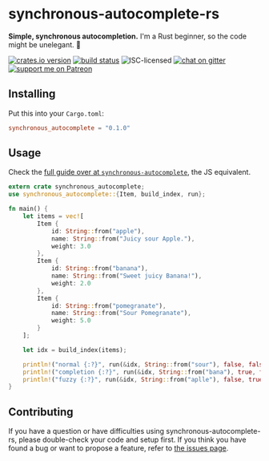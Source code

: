 # synchronous-autocomplete-rs

**Simple, synchronous autocompletion.** I'm a Rust beginner, so the code might be unelegant. 🙈

[![crates.io version](https://img.shields.io/crates/v/synchronous_autocomplete.svg)](https://crates.io/crates/synchronous_autocomplete)
[![build status](https://api.travis-ci.org/derhuerst/synchronous-autocomplete-rs.svg?branch=master)](https://travis-ci.org/derhuerst/synchronous-autocomplete-rs)
![ISC-licensed](https://img.shields.io/github/license/derhuerst/synchronous-autocomplete-rs.svg)
[![chat on gitter](https://badges.gitter.im/derhuerst.svg)](https://gitter.im/derhuerst)
[![support me on Patreon](https://img.shields.io/badge/support%20me-on%20patreon-fa7664.svg)](https://patreon.com/derhuerst)


## Installing

Put this into your `Cargo.toml`:

```toml
synchronous_autocomplete = "0.1.0"
```


## Usage

Check the [full guide over at `synchronous-autocomplete`](https://github.com/derhuerst/synchronous-autocomplete/blob/0b02a4ab52ccb5ce4ad50b274711f571bb65ae9d/readme.md#usage), the JS equivalent.

```rust
extern crate synchronous_autocomplete;
use synchronous_autocomplete::{Item, build_index, run};

fn main() {
	let items = vec![
		Item {
			id: String::from("apple"),
			name: String::from("Juicy sour Apple."),
			weight: 3.0
		},
		Item {
			id: String::from("banana"),
			name: String::from("Sweet juicy Banana!"),
			weight: 2.0
		},
		Item {
			id: String::from("pomegranate"),
			name: String::from("Sour Pomegranate"),
			weight: 5.0
		}
	];

	let idx = build_index(items);

	println!("normal {:?}", run(&idx, String::from("sour"), false, false));
	println!("completion {:?}", run(&idx, String::from("bana"), true, false));
	println!("fuzzy {:?}", run(&idx, String::from("aplle"), false, true));
}
```


## Contributing

If you have a question or have difficulties using synchronous-autocomplete-rs, please double-check your code and setup first. If you think you have found a bug or want to propose a feature, refer to [the issues page](https://github.com/derhuerst/synchronous-autocomplete-rs/issues).
